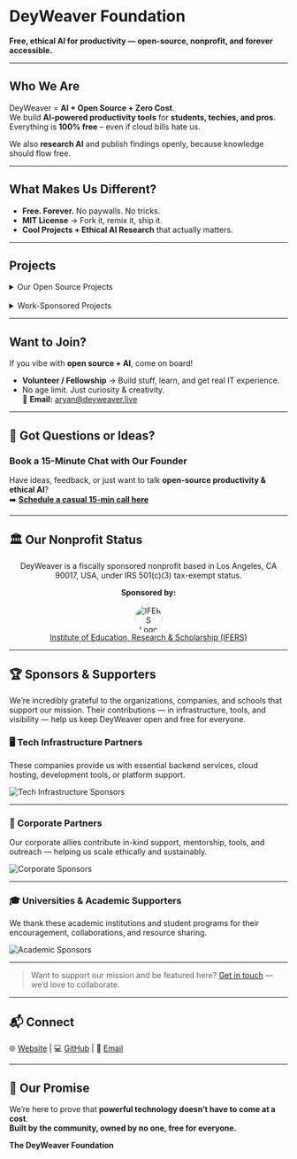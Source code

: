 #  **DeyWeaver Foundation**
**Free, ethical AI for productivity — open-source, nonprofit, and forever accessible.**  


---

##  Who We Are  
DeyWeaver = **AI + Open Source + Zero Cost**.  
We build **AI-powered productivity tools** for **students, techies, and pros**. Everything is **100% free** – even if cloud bills hate us.  

We also **research AI** and publish findings openly, because knowledge should flow free.

---

##  What Makes Us Different?
-  **Free. Forever.** No paywalls. No tricks.  
-  **MIT License** → Fork it, remix it, ship it.  
-  **Cool Projects + Ethical AI Research** that actually matters.  

---
##  Projects

<details>
<summary> Our Open Source Projects</summary>

These are some projects DeyWeaver is actively working on right now:

- **DeyWeaver Planner** — [GitHub Repo](https://github.com/deyweaver/deyweaver)  
  An AI-powered task planner that intelligently organizes your day.

- **UIgenie** — [GitHub Repo](https://github.com/Deyweaver/UIgenie)  
  A beautiful, AI-powered Python GUI builder that turns ideas into interfaces instantly.

</details>

<br/>

<details>
<summary> Work-Sponsored Projects</summary>

DeyWeaver works not just on its own projects, but also collaborates with other open-source initiatives that share the same mission.  
We help integrate AI into these tools — especially if they aim to remain free and accessible to all.

- **vscodium** — [GitHub Repo](https://github.com/VSCodium/vscodium)  
  Binary releases of VS Code without MS branding/telemetry/licensing

- **Numerology App** — [GitHub Repo](https://github.com/aryan6673/Numerology-App)  
  An algorithm to calculate numerology numbers from names or birthdates using Python.

- **NoteScape** — [GitHub Repo](https://github.com/maheshpaulj/NoteScape-2.0)  
  AI-powered note-taking app that combines real-time collaboration with intelligent features.

</details>

---
##  Want to Join?  
If you vibe with **open source + AI**, come on board!  
- **Volunteer / Fellowship** → Build stuff, learn, and get real IT experience.  
- No age limit. Just curiosity & creativity.  
📧 **Email:** [aryan@deyweaver.live](mailto:aryan@deyweaver.live)  

---

## 💬 Got Questions or Ideas?  
### **Book a 15-Minute Chat with Our Founder**  
Have ideas, feedback, or just want to talk **open-source productivity & ethical AI**?  
➡️ **[Schedule a casual 15-min call here](https://calendly.com/aryanbrite/30min)**

---
<h2>🏛 Our Nonprofit Status</h2>

<p align="center">
  DeyWeaver is a fiscally sponsored nonprofit based in Los Angeles, CA 90017, USA, under IRS 501(c)(3) tax-exempt status.
</p>

<p align="center"><strong>Sponsored by:</strong></p>

<p align="center">
  <a href="https://www.ifers.org">
    <img src="https://images.builderservices.io/s/cdn/v1.0/i/m?url=https%3A%2F%2Fstorage.googleapis.com%2Fproduction-ipage-v1-0-1%2F751%2F451751%2FhQFxPE7N%2F3038f494ae4b45a7b338aa97fe1c7619&methods=resize%2C500%2C5000" alt="IFERS Logo" width="50" style="border-radius: 50%;"><br/>
    Institute of Education, Research & Scholarship (IFERS)
  </a>
</p>


---

## 🏆 Sponsors & Supporters

We’re incredibly grateful to the organizations, companies, and schools that support our mission. Their contributions — in infrastructure, tools, and visibility — help us keep DeyWeaver open and free for everyone.

### 🖥️ Tech Infrastructure Partners
These companies provide us with essential backend services, cloud hosting, development tools, or platform support.

![Tech Infrastructure Sponsors](https://i.ibb.co/sdNMGjDh/Untitled-design-1.png)

---

### 🤝 Corporate Partners
Our corporate allies contribute in-kind support, mentorship, tools, and outreach — helping us scale ethically and sustainably.

![Corporate Sponsors](https://i.ibb.co/BVQHZPjF/Untitled-design-2.png)

---

### 🎓 Universities & Academic Supporters
We thank these academic institutions and student programs for their encouragement, collaborations, and resource sharing.

![Academic Sponsors]()

---

> Want to support our mission and be featured here? [Get in touch](mailto:aryanbrite@gmail.com) — we’d love to collaborate.


---

## 📬 Connect  
🌐 [Website](https://www.deyweaver.live) | 💻 [GitHub](https://github.com/aryan6673) | 📧 [Email](mailto:aryan@deyweaver.live)  

---

## 🌟 Our Promise  
We’re here to prove that **powerful technology doesn’t have to come at a cost**.  
**Built by the community, owned by no one, free for everyone.**  

**The DeyWeaver Foundation**
